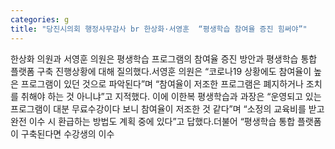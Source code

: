 ```yaml
---
categories: g
title: "당진시의회 행정사무감사 br 한상화·서영훈  “평생학습 참여율 증진 힘써야”"
---
```

한상화 의원과 서영훈 의원은 평생학습 프로그램의 참여율 증진 방안과 평생학습 통합 플랫폼 구축 진행상황에 대해 질의했다.서영훈 의원은 “코로나19 상황에도 참여율이 높은 프로그램이 있던 것으로 파악된다”며 “참여율이 저조한 프로그램은 폐지하거나 조치를 취해야 하는 것 아니냐”고 지적했다. 이에 이한복 평생학습과 과장은 “운영되고 있는 프로그램이 대분 무료수강이다 보니 참여율이 저조한 것 같다”며 “소정의 교육비를 받고 완전 이수 시 환급하는 방법도 계획 중에 있다”고 답했다.더불어 “평생학습 통합 플랫폼이 구축된다면 수강생의 이수